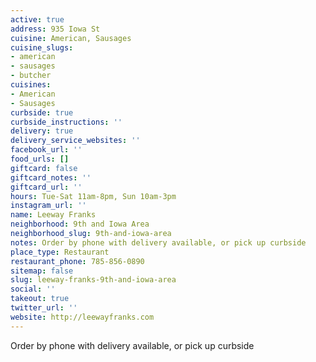 ```yaml
---
active: true
address: 935 Iowa St
cuisine: American, Sausages
cuisine_slugs:
- american
- sausages
- butcher
cuisines:
- American
- Sausages
curbside: true
curbside_instructions: ''
delivery: true
delivery_service_websites: ''
facebook_url: ''
food_urls: []
giftcard: false
giftcard_notes: ''
giftcard_url: ''
hours: Tue-Sat 11am-8pm, Sun 10am-3pm
instagram_url: ''
name: Leeway Franks
neighborhood: 9th and Iowa Area
neighborhood_slug: 9th-and-iowa-area
notes: Order by phone with delivery available, or pick up curbside
place_type: Restaurant
restaurant_phone: 785-856-0890
sitemap: false
slug: leeway-franks-9th-and-iowa-area
social: ''
takeout: true
twitter_url: ''
website: http://leewayfranks.com
---
```


Order by phone with delivery available, or pick up curbside